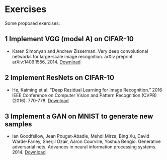 # Exercises

Some proposed exercises:

## 1 Implement VGG (model A) on CIFAR-10

- Karen Simonyan and Andrew Zisserman. Very deep convolutional networks for large-scale image recognition. arXiv preprint arXiv:1409.1556, 2014. [Download](https://arxiv.org/pdf/1409.1556)

## 2 Implement ResNets on CIFAR-10

- He, Kaiming et al. “Deep Residual Learning for Image Recognition.” 2016 IEEE Conference on Computer Vision and Pattern Recognition (CVPR) (2016): 770-778. [Download](https://arxiv.org/pdf/1512.03385)

## 3 Implement a GAN on MNIST to generate new samples

- Ian Goodfellow, Jean Pouget-Abadie, Mehdi Mirza, Bing Xu, David Warde-Farley, Sherjil Ozair, Aaron Courville, Yoshua Bengio. Generative adversarial nets. Advances in neural information processing systems. 2014. [Download](https://arxiv.org/pdf/1406.2661)








